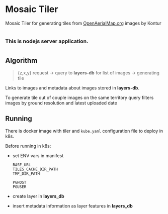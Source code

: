 # Mosaic Tiler

Mosaic Tiler for generating tiles from [OpenAerialMap.org](OpenAerialMap.org) images by Kontur
#
### This is nodejs server application.
#

## Algorithm

> {z,x,y} request -> query to __layers-db__ for list of images -> generating tile

Links to images and metadata about images stored in __layers-db__.

To generate tile out of couple images on the same territory query filters images by ground resolution and latest uploaded date



## Running

There is docker image with tiler and `kube.yaml` configuration file to deploy in k8s.

Before running in k8s:
* set ENV vars in manifest 

    ```
    BASE_URL
    TILES_CACHE_DIR_PATH
    TMP_DIR_PATH

    PGHOST
    PGUSER
    ```

* create layer in __layers_db__

* insert metadata information as layer features in __layers_db__
